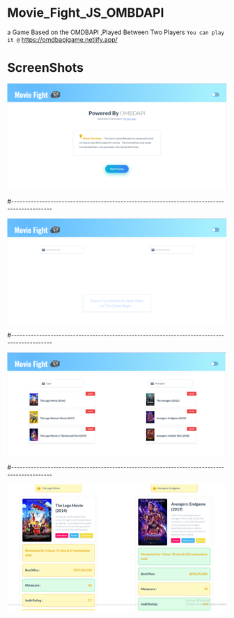 # Movie_Fight_JS_OMBDAPI
a Game Based on the OMDBAPI ,Played Between Two Players
`You can play it @` https://omdbapigame.netlify.app/

# ScreenShots

![Movie App](https://github.com/Wiran-Larbi/Movie_Fight_JS_OMBDAPI/blob/main/Design-1.png)

#--------------------------------------------------------------------------------------------

![Movie App](https://github.com/Wiran-Larbi/Movie_Fight_JS_OMBDAPI/blob/main/Design-2.png)

#--------------------------------------------------------------------------------------------

![Movie App](https://github.com/Wiran-Larbi/Movie_Fight_JS_OMBDAPI/blob/main/Design-3.png)

#--------------------------------------------------------------------------------------------

![Movie App](https://github.com/Wiran-Larbi/Movie_Fight_JS_OMBDAPI/blob/main/Design-4.png)
